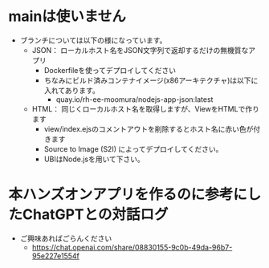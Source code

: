 # mainは使いません
- ブランチについては以下の様になっています。
    - JSON： ローカルホスト名をJSON文字列で返却するだけの無機質なアプリ
        - Dockerfileを使ってデプロイしてください
        - ちなみにビルド済みコンテナイメージ(x86アーキテクチャ)は以下に入れてあります。
            - quay.io/rh-ee-moomura/nodejs-app-json:latest
    - HTML： 同じくローカルホスト名を取得しますが、ViewをHTMLで作ります
        - view/index.ejsのコメントアウトを削除するとホスト名に赤い色が付きます
        - Source to Image (S2I) によってデプロイしてください。
        - UBIはNode.jsを用いて下さい。

# 本ハンズオンアプリを作るのに参考にしたChatGPTとの対話ログ
-   ご興味あればごらんください
    - https://chat.openai.com/share/08830155-9c0b-49da-96b7-95e227e1554f